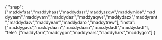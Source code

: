{
  "snap":  ["maddyfaas","maddyhaas","maddydasr","maddyasqw","maddymide","maddyyaam","maddyvarn","maddydasf","maddyaqwe","maddydazx","maddyrant","maddydasv","maddyeam","maddydaro ","maddytrew"],
  "insta": ["maddygads","maddydaam","maddydaam","maddydadf","maddydadf"],
  "tele":  ["maddyfarn","maddygon","maddyhars","maddyhars","maddygon"]
}
